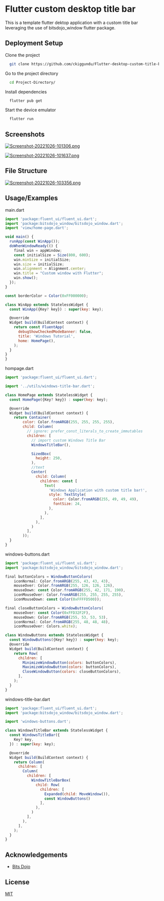 
# Flutter custom desktop title bar

This is a template flutter dektop application with a custom title bar leveraging the use of bitsdojo_window flutter package.


## Deployment Setup

Clone the project
```bash
  git clone https://github.com/ckiggundu/Flutter-desktop-custom-title-bar.git
```
Go to the project directory
```bash
  cd Project-Directory/
```
Install dependencies

```bash
  flutter pub get
```
Start the device emulator
```bash
  flutter run
```

## Screenshots

[![Screenshot-20221026-101306.png](https://i.postimg.cc/1tx32p95/Screenshot-20221026-101306.png)](https://postimg.cc/SXr4zY2w)

[![Screenshot-20221026-101637.png](https://i.postimg.cc/qBWSVjnT/Screenshot-20221026-101637.png)](https://postimg.cc/V5BDX9DG)



## File Structure

[![Screenshot-20221026-103356.png](https://i.postimg.cc/rFC8VQ4v/Screenshot-20221026-103356.png)](https://postimg.cc/0bjgZGcf)

## Usage/Examples

main.dart
```javascript
import 'package:fluent_ui/fluent_ui.dart';
import 'package:bitsdojo_window/bitsdojo_window.dart';
import 'view/home-page.dart';

void main() {
  runApp(const WinApp());
  doWhenWindowReady(() {
    final win = appWindow;
    const initialSize = Size(800, 600);
    win.minSize = initialSize;
    win.size = initialSize;
    win.alignment = Alignment.center;
    win.title = "Custom window with Flutter";
    win.show();
  });
}

const borderColor = Color(0xFF000000);

class WinApp extends StatelessWidget {
  const WinApp({Key? key}) : super(key: key);

  @override
  Widget build(BuildContext context) {
    return const FluentApp(
      debugShowCheckedModeBanner: false,
      title: 'Windows Tutorial',
      home: HomePage(),
    );
  }
}
}
```

hompage.dart
```javascript
import 'package:fluent_ui/fluent_ui.dart';

import '../utils/windows-title-bar.dart';

class HomePage extends StatelessWidget {
  const HomePage({Key? key}) : super(key: key);

  @override
  Widget build(BuildContext context) {
    return Container(
        color: Color.fromARGB(255, 255, 255, 255),
        child: Column(
          // ignore: prefer_const_literals_to_create_immutables
          children: [
            // import custom Windows Title Bar
            WindowsTitleBar(),

            SizedBox(
              height: 250,
            ),
            //text
            Center(
              child: Column(
                children: const [
                  Text(
                    'Windows Application with custom title bar!',
                    style: TextStyle(
                      color: Color.fromARGB(255, 49, 49, 49),
                      fontSize: 24,
                    ),
                  ),
                ],
              ),
            )
          ],
        ));
  }
}
```
windows-buttons.dart
```javascript
import 'package:fluent_ui/fluent_ui.dart';
import 'package:bitsdojo_window/bitsdojo_window.dart';

final buttonColors = WindowButtonColors(
    iconNormal: Color.fromARGB(255, 43, 43, 43),
    mouseOver: Color.fromARGB(255, 126, 126, 126),
    mouseDown: const Color.fromARGB(255, 42, 171, 190),
    iconMouseOver: Color.fromARGB(255, 255, 255, 255),
    iconMouseDown: const Color(0xFFFFD500));

final closeButtonColors = WindowButtonColors(
    mouseOver: const Color(0xFFD32F2F),
    mouseDown: Color.fromARGB(255, 53, 53, 53),
    iconNormal: Color.fromARGB(255, 48, 48, 48),
    iconMouseOver: Colors.white);

class WindowButtons extends StatelessWidget {
  const WindowButtons({Key? key}) : super(key: key);
  @override
  Widget build(BuildContext context) {
    return Row(
      children: [
        MinimizeWindowButton(colors: buttonColors),
        MaximizeWindowButton(colors: buttonColors),
        CloseWindowButton(colors: closeButtonColors),
      ],
    );
  }
}
```

windows-title-bar.dart
```javascript
import 'package:fluent_ui/fluent_ui.dart';
import 'package:bitsdojo_window/bitsdojo_window.dart';

import 'windows-buttons.dart';

class WindowsTitleBar extends StatelessWidget {
  const WindowsTitleBar({
    Key? key,
  }) : super(key: key);

  @override
  Widget build(BuildContext context) {
    return Column(
      children: [
        Column(
          children: [
            WindowTitleBarBox(
              child: Row(
                children: [
                  Expanded(child: MoveWindow()),
                  const WindowButtons()
                ],
              ),
            )
          ],
        ),
      ],
    );
  }
}
```


## Acknowledgements

 - [Bits Dojo](https://github.com/bitsdojo/bitsdojo_window)

## License

[MIT](https://github.com/ckiggundu/Flutter-desktop-custom-title-bar/blob/develop/LICENSE.txt)

